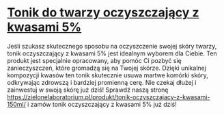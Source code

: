 # [Tonik do twarzy oczyszczający z kwasami 5%](https://zielonelaboratorium.pl/produkt/tonik-oczyszczajacy-z-kwasami-150ml/)

Jeśli szukasz skutecznego sposobu na oczyszczenie swojej skóry twarzy, tonik oczyszczający z kwasami 5% jest idealnym wyborem dla Ciebie. Ten produkt jest specjalnie opracowany, aby pomóc Ci pozbyć się zanieczyszczeń, które gromadzą się na Twojej skórze. Dzięki unikalnej kompozycji kwasów ten tonik skutecznie usuwa martwe komórki skóry, odkrywając zdrowszą i bardziej promienną cerę. Nie czekaj dłużej i zainwestuj w swoją skórę już dziś! Sprawdź naszą stronę https://zielonelaboratorium.pl/produkt/tonik-oczyszczajacy-z-kwasami-150ml/ i zamów tonik oczyszczający z kwasami 5% już dziś!